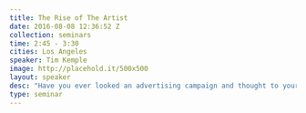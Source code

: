 ```yaml
---
title: The Rise of The Artist
date: 2016-08-08 12:36:52 Z
collection: seminars
time: 2:45 - 3:30
cities: Los Angeles
speaker: Tim Kemple
image: http://placehold.it/500x500
layout: speaker
desc: "Have you ever looked an advertising campaign and thought to yourself, I could have shot that? But you didn’t. Why? There is no universal path to a successful photography career but I have seen the road change in my 15 years as a working professional. The modern day photographer is like a musician — where a jack of all trades gets you heard by no-one. Sure you could have shot that advertising campaign technically, the same way a young kid in the garage can play Metallica’s Enter Sandman… after all doing what someone else has done is easier than ever. This short talk will explore the importance of creating a voice in the noise of content creation. How sharing your story is as important as ever. And how having a goddamn opinion is a creative director's dream."
type: seminar
---
```

